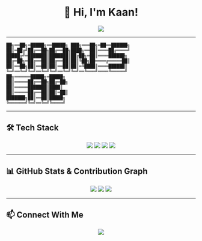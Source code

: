 <!-- Profil Başlığı -->
<h1 align="center">👋 Hi, I'm Kaan! </h1>
<p align="center">
  <img src="https://readme-typing-svg.herokuapp.com?color=%2336BCF7&size=24&center=true&vCenter=true&lines=Electrical+%26+Electronics+Engineer;Game+Developer;Android+App+Developer;Arduino+%26+Tech+Enthusiast;Expert+Console+Applications" />
</p>

---
```
██╗══██╗═█████╗══█████╗ ███╗═══██╗═██══██████╗
██║═██╔╝██╔══██╗██╔══██╗████╗══██║════██╔════╝
█████╔╝═███████║███████║██╔██╗═██║════██████╗
██╔═██╗═██╔══██║██╔══██║██║╚██╗██════╔═════██║
██║══██╗██║══██║██║══██║██║═╚████║════██████║
╚═╝══╚═╝╚═╝══╚═╝╚═╝══╚═╝╚═╝══╚═══╝════╚═════╝  
██╗══════█████╗═█████╗
██║═════██╔══██╗██╔═██╗
██║═════███████║████║
██║═════██╔══██║██║═██║
███████╗██║══██║█████╗
╚══════╝╚═╝══╚═╝╚════╝
```
---

## 🛠️ Tech Stack
<p align="center">
  <img src="https://img.shields.io/badge/Java-ED8B00?style=for-the-badge&logo=java&logoColor=white" />
  <img src="https://img.shields.io/badge/Python-3776AB?style=for-the-badge&logo=python&logoColor=white" />
  <img src="https://img.shields.io/badge/C-A8B9CC?style=for-the-badge&logo=c&logoColor=white" />
  <img src="https://img.shields.io/badge/GDScript-478CBF?style=for-the-badge&logo=godot-engine&logoColor=white" />
</p>

---

## 📊 GitHub Stats & Contribution Graph
<p align="center">
  <img src="https://github-readme-stats.vercel.app/api?username=KaanAlper&show_icons=true&theme=radical" />
  <img src="https://github-readme-streak-stats.herokuapp.com/?user=KaanAlper&theme=radical" />
  <img src="https://github-readme-activity-graph.cyclic.app/graph?username=KaanAlper&theme=github-dark&hide_border=true" />
</p>

---

## 📫 Connect With Me
<p align="center">
  <a href="https://anilist.co/user/KaanAlper/">
    <img src="https://img.shields.io/badge/AniList-02A9FF?style=for-the-badge&logo=anilist&logoColor=white" />
  </a>
</p>

